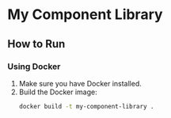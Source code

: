 # My Component Library

## How to Run

### Using Docker

1. Make sure you have Docker installed.
2. Build the Docker image:
   ```bash
   docker build -t my-component-library .

